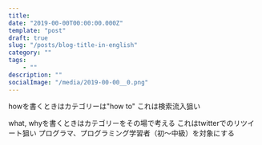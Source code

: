 ```yaml
---
title: 
date: "2019-00-00T00:00:00.000Z"
template: "post"
draft: true
slug: "/posts/blog-title-in-english"
category: ""
tags: 
    - ""
description: ""
socialImage: "/media/2019-00-00__0.png"
---
```


howを書くときはカテゴリーは"how to"
これは検索流入狙い

what, whyを書くときはカテゴリーをその場で考える
これはtwitterでのリツイート狙い
プログラマ、プログラミング学習者（初〜中級）を対象にする

![]()

##


##


##


##
